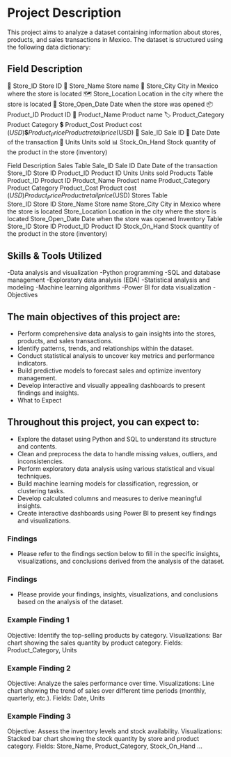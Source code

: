# Project Description
This project aims to analyze a dataset containing information about stores, products, and sales transactions in Mexico. The dataset is structured using the following data dictionary:

## Field	Description
🏢 Store_ID	Store ID
🏪 Store_Name	Store name
🌆 Store_City	City in Mexico where the store is located
🗺️ Store_Location	Location in the city where the store is located
📅 Store_Open_Date	Date when the store was opened
📦 Product_ID	Product ID
📝 Product_Name	Product name
🏷️ Product_Category	Product Category
💲 Product_Cost	Product cost ($USD)
💲 Product_Price	Product retail price ($USD)
💼 Sale_ID	Sale ID
📅 Date	Date of the transaction
🔢 Units	Units sold
📊 Stock_On_Hand	Stock quantity of the product in the store (inventory)

Field	Description
Sales Table	
Sale_ID	Sale ID
Date	Date of the transaction
Store_ID	Store ID
Product_ID	Product ID
Units	Units sold
Products Table	
Product_ID	Product ID
Product_Name	Product name
Product_Category	Product Category
Product_Cost	Product cost ($USD)
Product_Price	Product retail price ($USD)
Stores Table	
Store_ID	Store ID
Store_Name	Store name
Store_City	City in Mexico where the store is located
Store_Location	Location in the city where the store is located
Store_Open_Date	Date when the store was opened
Inventory Table	
Store_ID	Store ID
Product_ID	Product ID
Stock_On_Hand	Stock quantity of the product in the store (inventory)

## Skills & Tools Utilized
-Data analysis and visualization
-Python programming
-SQL and database management
-Exploratory data analysis (EDA)
-Statistical analysis and modeling
-Machine learning algorithms
-Power BI for data visualization
-Objectives

## The main objectives of this project are:

- Perform comprehensive data analysis to gain insights into the stores, products, and sales transactions.
- Identify patterns, trends, and relationships within the dataset.
- Conduct statistical analysis to uncover key metrics and performance indicators.
- Build predictive models to forecast sales and optimize inventory management.
- Develop interactive and visually appealing dashboards to present findings and insights.
- What to Expect

## Throughout this project, you can expect to:

- Explore the dataset using Python and SQL to understand its structure and contents.
- Clean and preprocess the data to handle missing values, outliers, and inconsistencies.
- Perform exploratory data analysis using various statistical and visual techniques.
- Build machine learning models for classification, regression, or clustering tasks.
- Develop calculated columns and measures to derive meaningful insights.
- Create interactive dashboards using Power BI to present key findings and visualizations.

### Findings
- Please refer to the findings section below to fill in the specific insights, visualizations, and conclusions derived from the analysis of the dataset.

### Findings
- Please provide your findings, insights, visualizations, and conclusions based on the analysis of the dataset.

### Example Finding 1
Objective: Identify the top-selling products by category.
Visualizations: Bar chart showing the sales quantity by product category.
Fields: Product_Category, Units

### Example Finding 2
Objective: Analyze the sales performance over time.
Visualizations: Line chart showing the trend of sales over different time periods (monthly, quarterly, etc.).
Fields: Date, Units

### Example Finding 3
Objective: Assess the inventory levels and stock availability.
Visualizations: Stacked bar chart showing the stock quantity by store and product category.
Fields: Store_Name, Product_Category, Stock_On_Hand
...
